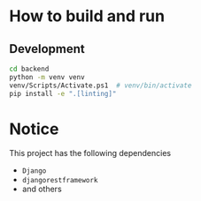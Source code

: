 # How to build and run

## Development

```bash
cd backend
python -m venv venv
venv/Scripts/Activate.ps1  # venv/bin/activate
pip install -e ".[linting]"
```

# Notice

This project has the following dependencies

- `Django`
- `djangorestframework`
- and others

